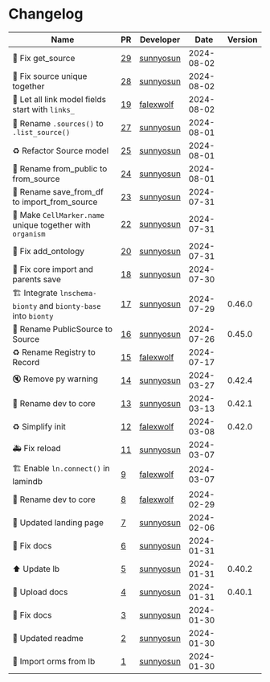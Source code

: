 # Changelog

<!-- prettier-ignore -->
Name | PR | Developer | Date | Version
--- | --- | --- | --- | ---
🎨 Fix get_source | [29](https://github.com/laminlabs/bionty/pull/29) | [sunnyosun](https://github.com/sunnyosun) | 2024-08-02 |
🐛 Fix source unique together | [28](https://github.com/laminlabs/bionty/pull/28) | [sunnyosun](https://github.com/sunnyosun) | 2024-08-02 |
🚚 Let all link model fields start with `links_` | [19](https://github.com/laminlabs/bionty/pull/19) | [falexwolf](https://github.com/falexwolf) | 2024-08-02 |
🚚 Rename `.sources()` to `.list_source()` | [27](https://github.com/laminlabs/bionty/pull/27) | [sunnyosun](https://github.com/sunnyosun) | 2024-08-01 |
♻️ Refactor Source model | [25](https://github.com/laminlabs/bionty/pull/25) | [sunnyosun](https://github.com/sunnyosun) | 2024-08-01 |
🚚 Rename from_public to from_source | [24](https://github.com/laminlabs/bionty/pull/24) | [sunnyosun](https://github.com/sunnyosun) | 2024-08-01 |
🚚 Rename save_from_df to import_from_source | [23](https://github.com/laminlabs/bionty/pull/23) | [sunnyosun](https://github.com/sunnyosun) | 2024-07-31 |
🎨 Make `CellMarker.name` unique together with `organism` | [22](https://github.com/laminlabs/bionty/pull/22) | [sunnyosun](https://github.com/sunnyosun) | 2024-07-31 |
🐛 Fix add_ontology | [20](https://github.com/laminlabs/bionty/pull/20) | [sunnyosun](https://github.com/sunnyosun) | 2024-07-31 |
🐛 Fix core import and parents save | [18](https://github.com/laminlabs/bionty/pull/18) | [sunnyosun](https://github.com/sunnyosun) | 2024-07-30 |
🏗️  Integrate `lnschema-bionty` and `bionty-base` into `bionty` | [17](https://github.com/laminlabs/bionty/pull/17) | [sunnyosun](https://github.com/sunnyosun) | 2024-07-29 | 0.46.0
🚚 Rename PublicSource to Source | [16](https://github.com/laminlabs/bionty/pull/16) | [sunnyosun](https://github.com/sunnyosun) | 2024-07-26 | 0.45.0
♻️ Rename Registry to Record | [15](https://github.com/laminlabs/bionty/pull/15) | [falexwolf](https://github.com/falexwolf) | 2024-07-17 |
🔇 Remove py warning | [14](https://github.com/laminlabs/bionty/pull/14) | [sunnyosun](https://github.com/sunnyosun) | 2024-03-27 | 0.42.4
🚚 Rename dev to core | [13](https://github.com/laminlabs/bionty/pull/13) | [sunnyosun](https://github.com/sunnyosun) | 2024-03-13 | 0.42.1
♻️ Simplify init | [12](https://github.com/laminlabs/bionty/pull/12) | [falexwolf](https://github.com/falexwolf) | 2024-03-08 | 0.42.0
🚑️ Fix reload | [11](https://github.com/laminlabs/bionty/pull/11) | [sunnyosun](https://github.com/sunnyosun) | 2024-03-07 |
🏗️ Enable `ln.connect()` in lamindb | [9](https://github.com/laminlabs/bionty/pull/9) | [falexwolf](https://github.com/falexwolf) | 2024-03-07 |
🚚 Rename dev to core | [8](https://github.com/laminlabs/bionty/pull/8) | [falexwolf](https://github.com/falexwolf) | 2024-02-29 |
📝 Updated landing page | [7](https://github.com/laminlabs/bionty/pull/7) | [sunnyosun](https://github.com/sunnyosun) | 2024-02-06 |
💚 Fix docs | [6](https://github.com/laminlabs/bionty/pull/6) | [sunnyosun](https://github.com/sunnyosun) | 2024-01-31 |
⬆️ Update lb | [5](https://github.com/laminlabs/bionty/pull/5) | [sunnyosun](https://github.com/sunnyosun) | 2024-01-31 | 0.40.2
👷 Upload docs | [4](https://github.com/laminlabs/bionty/pull/4) | [sunnyosun](https://github.com/sunnyosun) | 2024-01-31 | 0.40.1
💚 Fix docs | [3](https://github.com/laminlabs/bionty/pull/3) | [sunnyosun](https://github.com/sunnyosun) | 2024-01-30 |
📝 Updated readme | [2](https://github.com/laminlabs/bionty/pull/2) | [sunnyosun](https://github.com/sunnyosun) | 2024-01-30 |
🎨 Import orms from lb | [1](https://github.com/laminlabs/bionty/pull/1) | [sunnyosun](https://github.com/sunnyosun) | 2024-01-30 |
